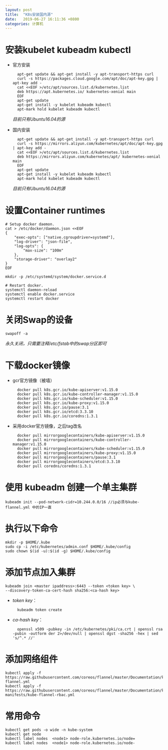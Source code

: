 ```yaml
---
layout: post
title:  "K8s安装国内源"
date:   2019-06-27 16:11:36 +0800
categories: 计算机
---
```

# 安装kubelet kubeadm kubectl
* 官方安装
  
        apt-get update && apt-get install -y apt-transport-https curl
        curl -s https://packages.cloud.google.com/apt/doc/apt-key.gpg | apt-key add -
        cat <<EOF >/etc/apt/sources.list.d/kubernetes.list
        deb https://apt.kubernetes.io/ kubernetes-xenial main
        EOF
        apt-get update
        apt-get install -y kubelet kubeadm kubectl
        apt-mark hold kubelet kubeadm kubectl

    *目前只有Ubuntu16.04的源*

* 国内安装

        apt-get update && apt-get install -y apt-transport-https curl
        curl -s https://mirrors.aliyun.com/kubernetes/apt/doc/apt-key.gpg | apt-key add - 
        cat <<EOF >/etc/apt/sources.list.d/kubernetes.list
        deb https://mirrors.aliyun.com/kubernetes/apt/ kubernetes-xenial main
        EOF 
        apt-get update
        apt-get install -y kubelet kubeadm kubectl
        apt-mark hold kubelet kubeadm kubectl

    *目前只有Ubuntu16.04的源*
# 设置Container runtimes
    # Setup docker daemon.
    cat > /etc/docker/daemon.json <<EOF
    {
        "exec-opts": ["native.cgroupdriver=systemd"],
        "log-driver": "json-file",
        "log-opts": {
            "max-size": "100m"
        },
        "storage-driver": "overlay2"
    }
    EOF

    mkdir -p /etc/systemd/system/docker.service.d

    # Restart docker.
    systemctl daemon-reload
    systemctl enable docker.service
    systemctl restart docker

# 关闭Swap的设备
    swapoff -a
*永久关闭，只需要注释/etc/fstab中的swap分区即可*
# 下载docker镜像
* gcr官方镜像（被墙）
  
        docker pull k8s.gcr.io/kube-apiserver:v1.15.0 
        docker pull k8s.gcr.io/kube-controller-manager:v1.15.0 
        docker pull k8s.gcr.io/kube-scheduler:v1.15.0 
        docker pull k8s.gcr.io/kube-proxy:v1.15.0 
        docker pull k8s.gcr.io/pause:3.1 
        docker pull k8s.gcr.io/etcd:3.3.10 
        docker pull k8s.gcr.io/coredns:1.3.1

* 采用docker官方镜像，之后tag改名
  
        docker pull mirrorgooglecontainers/kube-apiserver:v1.15.0 
        docker pull mirrorgooglecontainers/kube-controller-manager:v1.15.0 
        docker pull mirrorgooglecontainers/kube-scheduler:v1.15.0 
        docker pull mirrorgooglecontainers/kube-proxy:v1.15.0 
        docker pull mirrorgooglecontainers/pause:3.1 
        docker pull mirrorgooglecontainers/etcd:3.3.10 
        docker pull coredns/coredns:1.3.1

# 使用 kubeadm 创建一个单主集群
    kubeadm init --pod-network-cidr=10.244.0.0/16 //ip必须与kube-flannel.yml 中的IP一直
# 执行以下命令
    mkdir -p $HOME/.kube
    sudo cp -i /etc/kubernetes/admin.conf $HOME/.kube/config
    sudo chown $(id -u):$(id -g) $HOME/.kube/config
# 添加节点加入集群
    kubeadm join <master ipaddress>:6443 --token <token key> \
    --discovery-token-ca-cert-hash sha256:<ca-hash key>

* _token key_：
  
        kubeadm token create
* _ca-hash key_： 

        openssl x509 -pubkey -in /etc/kubernetes/pki/ca.crt | openssl rsa -pubin -outform der 2>/dev/null | openssl dgst -sha256 -hex | sed 's/^.* //' 
# 添加网络组件
    kubectl apply -f https://raw.githubusercontent.com/coreos/flannel/master/Documentation/kube-flannel.yml 
    kubectl apply -f https://raw.githubusercontent.com/coreos/flannel/master/Documentation/k8s-manifests/kube-flannel-rbac.yml
# 常用命令
    kubectl get pods -o wide -n kube-system
    kubectl get node
    kubectl label nodes  <node1> node-role.kubernetes.io/node=
    kubectl label nodes  <node1> node-role.kubernetes.io/node-